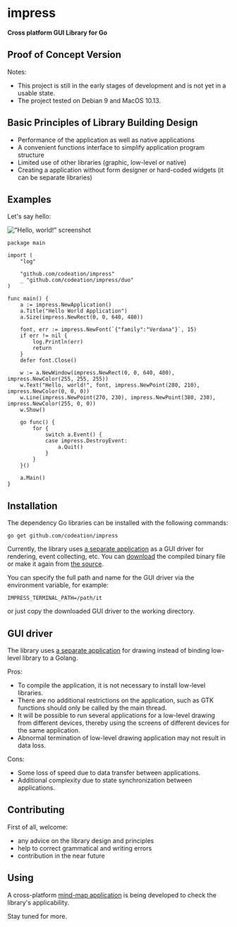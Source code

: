 # impress

**Cross platform GUI Library for Go**

## Proof of Concept Version

Notes:

- This project is still in the early stages of development and is not yet in a usable state.
- The project tested on Debian 9 and MacOS 10.13.

## Basic Principles of Library Building Design

- Performance of the application as well as native applications
- A convenient functions interface to simplify application program structure
- Limited use of other libraries (graphic, low-level or native)
- Creating a application without form designer or hard-coded widgets (it can be separate libraries)

## Examples

Let's say hello:

!["Hello, world!" screenshot](https://codeation.github.io/pages/images/helloworld.png)

```
package main

import (
	"log"

	"github.com/codeation/impress"
	_ "github.com/codeation/impress/duo"
)

func main() {
	a := impress.NewApplication()
	a.Title("Hello World Application")
	a.Size(impress.NewRect(0, 0, 640, 480))

	font, err := impress.NewFont(`{"family":"Verdana"}`, 15)
	if err != nil {
		log.Println(err)
		return
	}
	defer font.Close()

	w := a.NewWindow(impress.NewRect(0, 0, 640, 480), impress.NewColor(255, 255, 255))
	w.Text("Hello, world!", font, impress.NewPoint(280, 210), impress.NewColor(0, 0, 0))
	w.Line(impress.NewPoint(270, 230), impress.NewPoint(380, 230), impress.NewColor(255, 0, 0))
	w.Show()

	go func() {
		for {
			switch a.Event() {
			case impress.DestroyEvent:
				a.Quit()
			}
		}
	}()

	a.Main()
}
```

## Installation

The dependency Go libraries can be installed with the following commands:

```
go get github.com/codeation/impress
```

Currently, the library uses [a separate application](https://github.com/codeation/it) as a GUI driver
for rendering, event collecting, etc. You can [download](https://github.com/codeation/it/releases)
the compiled binary file or make it again from [the source](https://github.com/codeation/it).

You can specify the full path and name for the GUI driver via the environment variable, for example:

```
IMPRESS_TERMINAL_PATH=/path/it
```

or just copy the downloaded GUI driver to the working directory.

## GUI driver

The library uses [a separate application](https://github.com/codeation/it) for drawing
instead of binding low-level library to a Golang.

Pros:
- To compile the application, it is not necessary to install low-level libraries.
- There are no additional restrictions on the application, such as GTK functions should only be called by the main thread.
- It will be possible to run several applications for a low-level drawing from different devices, thereby using the screens of different devices for the same application.
- Abnormal termination of low-level drawing application may not result in data loss.

Cons:
- Some loss of speed due to data transfer between applications.
- Additional complexity due to state synchronization between applications.

## Contributing

First of all, welcome:

- any advice on the library design and principles
- help to correct grammatical and writing errors
- contribution in the near future

## Using

A cross-platform [mind-map application](https://github.com/codeation/lineation/) is being developed to check the library's applicability.

Stay tuned for more.
